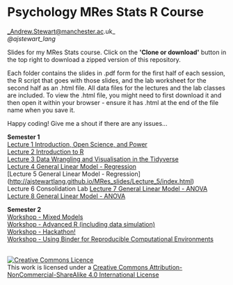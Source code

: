 # Psychology MRes Stats R Course
_Andrew.Stewart@manchester.ac.uk_ <br>
_@ajstewart_lang_

Slides for my MRes Stats course.  Click on the __'Clone or download'__ button in the top right to download a zipped version of this repository.

Each folder contains the slides in .pdf form for the first half of each session, the R script that goes with those slides, and the lab worksheet for the second half as an .html file.  All data files for the lectures and the lab classes are included.  To view the .html file, you might need to first download it and then open it within your browser - ensure it has .html at the end of the file name when you save it. 

Happy coding!  Give me a shout if there are any issues...

__Semester 1__<br>
[Lecture 1	Introduction, Open Science, and Power](http://ajstewartlang.github.io/MRes_slides/Lecture_1/index.html)<br>
[Lecture 2	Introduction to R](http://ajstewartlang.github.io/MRes_slides/Lecture_2/index.html)<br>
[Lecture 3	Data Wrangling and Visualisation in the Tidyverse](http://ajstewartlang.github.io/MRes_slides/Lecture_3/index.html)<br>
[Lecture 4	General Linear Model - Regression](http://ajstewartlang.github.io/MRes_slides/Lecture_4/index.html)<br>
[Lecture 5	General Linear Model - Regression]<br>(http://ajstewartlang.github.io/MRes_slides/Lecture_5/index.html)<br>
Lecture 6	Consolidation Lab
[Lecture 7	General Linear Model - ANOVA](http://ajstewartlang.github.io/MRes_slides/Lecture_7/index.html)<br>
[Lecture 8	General Linear Model - ANOVA](http://ajstewartlang.github.io/MRes_slides/Lecture_8/index.html)<br>

__Semester 2__<br>
[Workshop - Mixed Models](http://ajstewartlang.github.io/MRes_slides/Workshop_1/index.html)<br>
[Workshop - Advanced R (including data simulation)](http://ajstewartlang.github.io/MRes_slides/Workshop_2/index.html)<br>
[Workshop - Hackathon!](http://ajstewartlang.github.io/MRes_slides/Workshop_3/index.html)<br> 
[Workshop - Using Binder for Reproducible Computational Environments](http://ajstewartlang.github.io/MRes_slides/Workshop_4/index.html)<br>
<br>

<a rel="license" href="http://creativecommons.org/licenses/by-nc-sa/4.0/"><img alt="Creative Commons Licence" style="border-width:0" src="https://i.creativecommons.org/l/by-nc-sa/4.0/88x31.png" /></a><br />This work is licensed under a <a rel="license" href="http://creativecommons.org/licenses/by-nc-sa/4.0/">Creative Commons Attribution-NonCommercial-ShareAlike 4.0 International License</a>
